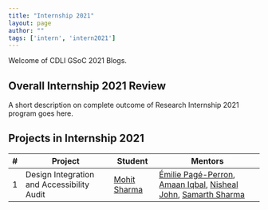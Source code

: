 ```yaml
---
title: "Internship 2021"
layout: page
author: ""
tags: ['intern', 'intern2021']
---
```


Welcome of CDLI GSoC 2021 Blogs.

## Overall Internship 2021 Review 
A short description on complete outcome of Research Internship 2021 program goes here.

## Projects in Internship 2021

| \#  | Project              | Student  | Mentors     |
| --- | -------------------- | -------- | ----------- |
| 1 | Design Integration and Accessibility Audit | [Mohit Sharma](https://www.linkedin.com/in/mohit-sharma-06241a200/) | [Émilie Pagé-Perron](https://www.linkedin.com/in/epageperron/), [Amaan Iqbal](https://www.linkedin.com/in/amaan-iqbal/), [Nisheal John](https://www.linkedin.com/in/nishealjohn/), [Samarth Sharma](https://www.linkedin.com/in/samarth-sharma-8611b6181/) |
